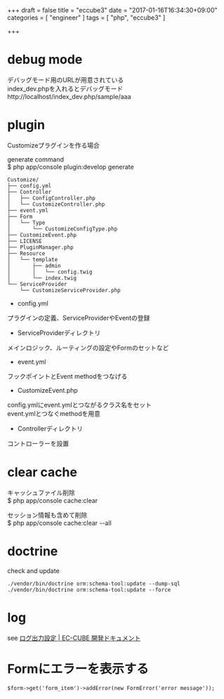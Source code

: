 +++
draft = false
title = "eccube3"
date = "2017-01-16T16:34:30+09:00"
categories = [ "engineer" ]
tags = [ "php", "eccube3" ]

+++

# debug mode

デバッグモード用のURLが用意されている  
index_dev.phpを入れるとデバッグモード  
http://localhost/index_dev.php/sample/aaa

# plugin

Customizeプラグインを作る場合

generate command  
$ php app/console plugin:develop generate

```
Customize/
├── config.yml
├── Controller
│   ├── ConfigController.php
│   └── CustomizeController.php
├── event.yml
├── Form
│   └── Type
│       └── CustomizeConfigType.php
├── CustomizeEvent.php
├── LICENSE
├── PluginManager.php
├── Resource
│   └── template
│       ├── admin
│       │   └── config.twig
│       └── index.twig
└── ServiceProvider
    └── CustomizeServiceProvider.php
```

- config.yml  

プラグインの定義、ServiceProviderやEventの登録

- ServiceProviderディレクトリ

メインロジック、ルーティングの設定やFormのセットなど

- event.yml

フックポイントとEvent methodをつなげる

- CustomizeEvent.php

config.ymlにevent.ymlとつながるクラス名をセット  
event.ymlとつなぐmethodを用意  

- Controllerディレクトリ

コントローラーを設置  

# clear cache

キャッシュファイル削除  
$ php app/console cache:clear

セッション情報も含めて削除  
$ php app/console cache:clear --all

# doctrine

check and update  

```
./vendor/bin/doctrine orm:schema-tool:update --dump-sql
./vendor/bin/doctrine orm:schema-tool:update --force
```

# log

see [ログ出力設定 \| EC\-CUBE 開発ドキュメント](http://ec-cube.github.io/guideline_log)

# Formにエラーを表示する

```
$form->get('form_item')->addError(new FormError('error message'));
```

